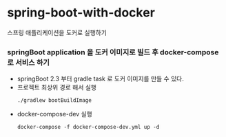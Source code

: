 # spring-boot-with-docker
스프링 애플리케이션을 도커로 실행하기

### springBoot application 을 도커 이미지로 빌드 후 docker-compose 로 서비스 하기 

- springBoot 2.3 부터 gradle task 로 도커 이미지를 만들 수 있다. 
- 프로젝트 최상위 경로 해서 실행 
  ~~~ shell
  ./gradlew bootBuildImage
  ~~~
- docker-compose-dev 실행
  ~~~ shell
  docker-compose -f docker-compose-dev.yml up -d
  ~~~